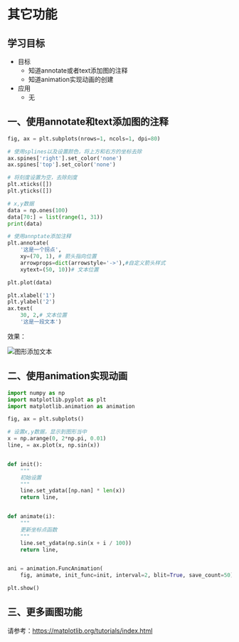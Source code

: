# 其它功能

## 学习目标

- 目标
  - 知道annotate或者text添加图的注释
  - 知道animation实现动画的创建
- 应用
  - 无

## 一、使用annotate和text添加图的注释

```python
fig, ax = plt.subplots(nrows=1, ncols=1, dpi=80)

# 使用splines以及设置颜色，将上方和右方的坐标去除
ax.spines['right'].set_color('none')
ax.spines['top'].set_color('none')

# 将刻度设置为空，去除刻度
plt.xticks([])
plt.yticks([])

# x,y数据
data = np.ones(100)
data[70:] = list(range(1, 31))
print(data)

# 使用annptate添加注释
plt.annotate(
    '这是一个拐点',
    xy=(70, 1), # 箭头指向位置
    arrowprops=dict(arrowstyle='->'),#自定义箭头样式 
    xytext=(50, 10))# 文本位置

plt.plot(data)

plt.xlabel('1')
plt.ylabel('2')
ax.text(
    30, 2,# 文本位置
    '这是一段文本')
```

效果：

![图形添加文本](/images/图形添加文本.png)

## 二、使用animation实现动画

```python
import numpy as np
import matplotlib.pyplot as plt
import matplotlib.animation as animation

fig, ax = plt.subplots()

# 设置x,y数据，显示到图形当中
x = np.arange(0, 2*np.pi, 0.01)
line, = ax.plot(x, np.sin(x))


def init():
    """
    初始设置
    """
    line.set_ydata([np.nan] * len(x))
    return line,


def animate(i):
    """
    更新坐标点函数
    """
    line.set_ydata(np.sin(x + i / 100))
    return line,


ani = animation.FuncAnimation(
    fig, animate, init_func=init, interval=2, blit=True, save_count=50)

plt.show()
```

## 三、更多画图功能

请参考：https://matplotlib.org/tutorials/index.html